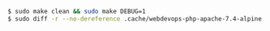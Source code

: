 
```bash
$ sudo make clean && sudo make DEBUG=1
$ sudo diff -r --no-dereference .cache/webdevops-php-apache-7.4-alpine.exp/ .cache/webdevops-php-apache-7.4-alpine.out/
```

[//]: # ( vim:set ts=2 sw=2 et syn=markdown: )
